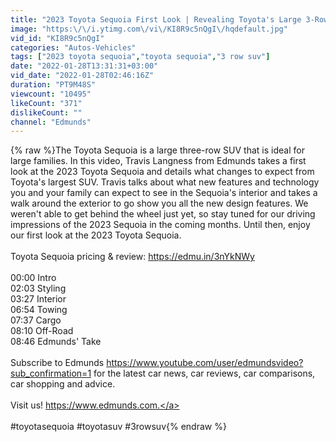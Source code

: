 ```yaml
---
title: "2023 Toyota Sequoia First Look | Revealing Toyota's Large 3-Row SUV | Price, Interior & More"
image: "https:\/\/i.ytimg.com\/vi\/KI8R9c5nQgI\/hqdefault.jpg"
vid_id: "KI8R9c5nQgI"
categories: "Autos-Vehicles"
tags: ["2023 toyota sequoia","toyota sequoia","3 row suv"]
date: "2022-01-28T13:31:31+03:00"
vid_date: "2022-01-28T02:46:16Z"
duration: "PT9M48S"
viewcount: "10495"
likeCount: "371"
dislikeCount: ""
channel: "Edmunds"
---
```

{% raw %}The Toyota Sequoia is a large three-row SUV that is ideal for large families. In this video, Travis Langness from Edmunds takes a first look at the 2023 Toyota Sequoia and details what changes to expect from Toyota's largest SUV. Travis talks about what new features and technology you and your family can expect to see in the Sequoia's interior and takes a walk around the exterior to go show you all the new design features. We weren't able to get behind the wheel just yet, so stay tuned for our driving impressions of the 2023 Sequoia in the coming months. Until then, enjoy our first look at the 2023 Toyota Sequoia.<br /><br />Toyota Sequoia pricing &amp; review: <a rel="nofollow" target="blank" href="https://edmu.in/3nYkNWy">https://edmu.in/3nYkNWy</a> <br /><br />00:00 Intro<br />02:03 Styling<br />03:27 Interior<br />06:54 Towing<br />07:37 Cargo<br />08:10 Off-Road<br />08:46 Edmunds' Take<br /><br />Subscribe to Edmunds <a rel="nofollow" target="blank" href="https://www.youtube.com/user/edmundsvideo?sub_confirmation=1">https://www.youtube.com/user/edmundsvideo?sub_confirmation=1</a> for the latest car news, car reviews, car comparisons, car shopping and advice. <br /><br />Visit us! <a rel="nofollow" target="blank" href="https://www.edmunds.com.">https://www.edmunds.com.</a><br /><br />#toyotasequoia #toyotasuv #3rowsuv{% endraw %}
